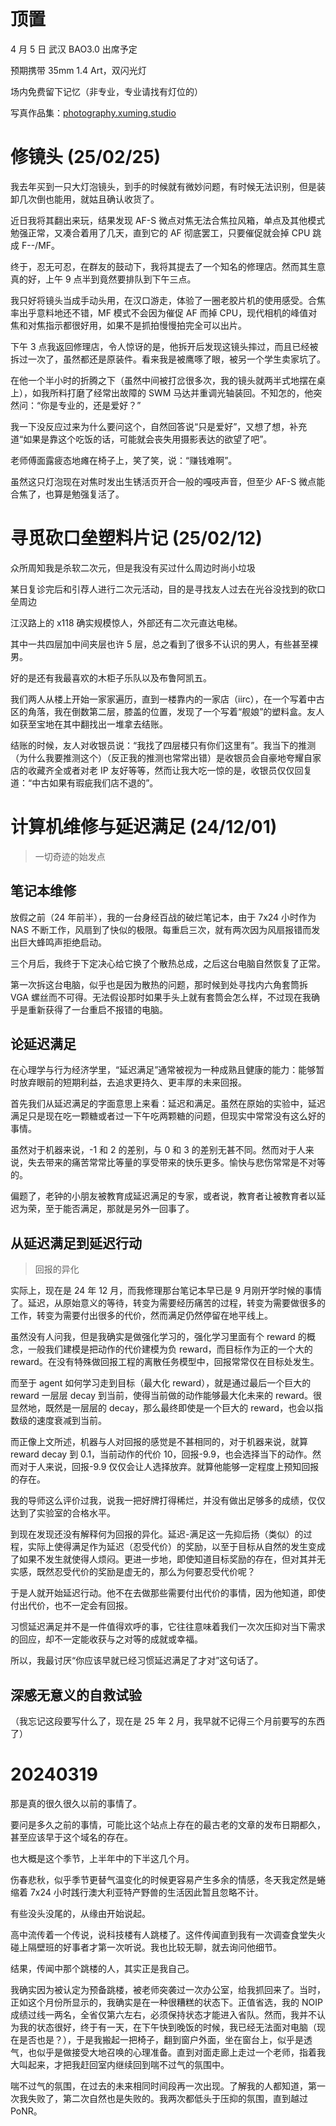 # 顶置

4 月 5 日 武汉 BAO3.0 出席予定

预期携带 35mm 1.4 Art，双闪光灯

场内免费留下记忆（非专业，专业请找有灯位的）

写真作品集：[photography.xuming.studio](//photography.xuming.studio)

# 修镜头 (25/02/25)

我去年买到一只大灯泡镜头，到手的时候就有微妙问题，有时候无法识别，但是装卸几次倒也能用，就姑且确认收货了。

近日我将其翻出来玩，结果发现 AF-S 微点对焦无法合焦拉风箱，单点及其他模式勉强正常，又凑合着用了几天，直到它的 AF 彻底罢工，只要催促就会掉 CPU 跳成 F--/MF。

终于，忍无可忍，在群友的鼓动下，我将其提去了一个知名的修理店。然而其生意真的好，上午 9 点半到竟然要排队到下午三点。

我只好将镜头当成手动头用，在汉口游走，体验了一圈老胶片机的使用感受。合焦率出乎意料地还不错，MF 模式不会因为催促 AF 而掉 CPU，现代相机的峰值对焦和对焦指示都很好用，如果不是抓拍慢慢拍完全可以出片。

下午 3 点我返回修理店，令人惊讶的是，他拆开后发现这镜头摔过，而且已经被拆过一次了，虽然都还是原装件。看来我是被鹰啄了眼，被另一个学生卖家坑了。

在他一个半小时的折腾之下（虽然中间被打岔很多次，我的镜头就两半式地摆在桌上），如我所料打磨了经常出故障的 SWM 马达并重调光轴装回。不知怎的，他突然问：“你是专业的，还是爱好？”

我一下没反应过来为什么要问这个，自然回答说“只是爱好”，又想了想，补充道“如果是靠这个吃饭的话，可能就会丧失用摄影表达的欲望了吧”。

老师傅面露疲态地瘫在椅子上，笑了笑，说：“赚钱难啊”。

虽然这只灯泡现在对焦时发出生锈活页开合一般的嘎吱声音，但至少 AF-S 微点能合焦了，也算是勉强复活了。

# 寻觅砍口垒塑料片记 (25/02/12)

众所周知我是杀软二次元，但是我没有买过什么周边时尚小垃圾

某日复诊完后和引荐人进行二次元活动，目的是寻找友人过去在光谷没找到的砍口垒周边

江汉路上的 x118 确实规模惊人，外部还有二次元直达电梯。

其中一共四层加中间夹层也许 5 层，总之看到了很多不认识的男人，有些甚至裸男。

好的是还有我最喜欢的木柜子乐队以及布鲁阿凯五。

我们两人从楼上开始一家家遍历，直到一楼靠内的一家店（iirc），在一个写着中古区的角落，我在倒数第二层，膝盖的位置，发现了一个写着“舰娘”的塑料盒。友人如获至宝地在其中翻找出一堆拿去结账。

结账的时候，友人对收银员说：“我找了四层楼只有你们这里有”。我当下的推测（为什么我要推测这个）（反正我的推测也常常出错）是收银员会自豪地夸耀自家店的收藏齐全或者对老 IP 友好等等，然而让我大吃一惊的是，收银员仅仅回复道：“中古如果有瑕疵我们店不退的”。

# 计算机维修与延迟满足 (24/12/01)

> 一切奇迹的始发点

## 笔记本维修

放假之前（24 年前半），我的一台身经百战的破烂笔记本，由于 7x24 小时作为 NAS 不断工作，风扇到了快似的极限。每重启三次，就有两次因为风扇报错而发出巨大蜂鸣声拒绝启动。

三个月后，我终于下定决心给它换了个散热总成，之后这台电脑自然恢复了正常。

第一次拆这台电脑，似乎也是因为散热的问题，那时候到处寻找内六角套筒拆 VGA 螺丝而不可得。无法假设那时如果手头上就有套筒会怎么样，不过现在我确乎是重新获得了一台重启不报错的电脑。

## 论延迟满足

在心理学与行为经济学里，“延迟满足”通常被视为一种成熟且健康的能力：能够暂时放弃眼前的短期利益，去追求更持久、更丰厚的未来回报。

首先我们从延迟满足的字面意思上来看：延迟和满足。虽然在原始的实验中，延迟满足只是现在吃一颗糖或者过一下午吃两颗糖的问题，但现实中常常没有这么好的事情。

虽然对于机器来说，-1 和 2 的差别，与 0 和 3 的差别无甚不同。然而对于人来说，失去带来的痛苦常常比等量的享受带来的快乐更多。愉快与悲伤常常是不对等的。

偏题了，老钟的小朋友被教育成延迟满足的专家，或者说，教育者让被教育者以延迟为荣，至于能否满足，那就是另外一回事了。

## 从延迟满足到延迟行动

> 回报的异化

实际上，现在是 24 年 12 月，而我修理那台笔记本早已是 9 月刚开学时候的事情了。延迟，从原始意义的等待，转变为需要经历痛苦的过程，转变为需要做很多的工作，转变为需要付出很多的代价，然而满足仍然停留在地平线上。

虽然没有人问我，但是我确实是做强化学习的，强化学习里面有个 reward 的概念，一般我们建模是把动作的代价建模为负 reward，而目标作为正的一个大的 reward。在没有特殊做回报工程的离散任务模型中，回报常常仅在目标处发生。

而至于 agent 如何学习走到目标（最大化 reward），就是通过最后一个巨大的 reward 一层层 decay 到当前，使得当前做的动作能够最大化未来的 reward。很显然地，既然是一层层的 decay，那么最终即使是一个巨大的 reward，也会以指数级的速度衰减到当前。

而正像上文所述，机器与人对回报的感觉是不甚相同的，对于机器来说，就算 reward decay 到 0.1，当前动作的代价 10，回报-9.9，也会选择当下的动作。然而对于人来说，回报-9.9 仅仅会让人选择放弃。就算他能够一定程度上预知回报的存在。

我的导师这么评价过我，说我一把好牌打得稀烂，并没有做出足够多的成绩，仅仅达到了实验室的合格水平。

到现在发现还没有解释何为回报的异化。延迟-满足这一先抑后扬（类似）的过程，实际上使得满足作为延迟（忍受代价）的奖励，以至于目标从自然的发生变成了如果不发生就使得人烦闷。更进一步地，即使知道目标奖励的存在，但对其并无实感，既然忍受代价的奖励是虚无的，那么为何要忍受代价呢？

于是人就开始延迟行动。他不在去做那些需要付出代价的事情，因为他知道，即使付出代价，也不一定会有回报。

习惯延迟满足并不是一件值得欢呼的事，它往往意味着我们一次次压抑对当下需求的回应，却不一定能收获与之对等的成就或幸福。

所以，我最讨厌“你应该早就已经习惯延迟满足了才对”这句话了。

## 深感无意义的自救试验

（我忘记这段要写什么了，现在是 25 年 2 月，我早就不记得三个月前要写的东西了）

# 20240319

那是真的很久很久以前的事情了。

要问是多久之前的事情，可能比这个站点上存在的最古老的文章的发布日期都久，甚至应该早于这个域名的存在。

也大概是这个季节，上半年中的下半这几个月。

伤春悲秋，似乎季节更替气温变化的时候更容易产生多余的情感，冬天我定然是蜷缩着 7x24 小时践行澳大利亚特产野兽的生活因此暂且忽略不计。

有些没头没尾的，从缘由开始说起。

高中流传着一个传说，说科技楼有人跳楼了。这件传闻直到我有一次调查食堂失火碰上隔壁班的好事者才第一次听说。我也比较无聊，就去询问他细节。

结果，传闻中那个跳楼的人，其实正是我自己。

我确实因为被认定为预备跳楼，被老师突袭过一次办公室，给我抓回来了。当时，正如这个月份所显示的，我确实是在一种很糟糕的状态下。正值省选，我的 NOIP 成绩过线一两名，全省仅第六左右，必须保持状态才能进入省队。然而，我并不认为我的状态很好，终于有一天，在下午快到晚饭的时候，我已经无法面对电脑（现在是否也是？），于是我搬起一把椅子，翻到窗户外面，坐在窗台上，似乎是透气，也似乎是做接受大地召唤的心理准备。直到对面走廊上走过一个老师，指着我大叫起来，才把我赶回室内继续回到喘不过气的氛围中。

喘不过气的氛围，在过去的未来相同时间段再一次出现。了解我的人都知道，第一次我失败了，第二次自然也是失败的。我两次都低头于压抑的氛围，直到越过 PoNR。
